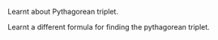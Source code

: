 Learnt about Pythagorean triplet.

Learnt a different formula for finding the pythagorean triplet.

